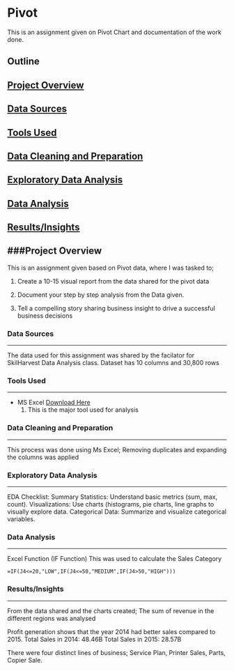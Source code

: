 # Pivot
This is an assignment given on Pivot Chart and documentation of the work done.

## Outline
## [Project Overview](#project-overview)
## [Data Sources](#data-sources)
## [Tools Used](#tools-used)
## [Data Cleaning and Preparation](#data-cleaning-and-preparation)
## [Exploratory Data Analysis](#exploratory-data-analysis)
## [Data Analysis](#data-analysis)
## [Results/Insights](#Results/Insights)

###Project Overview
---
This is an assignment given based on Pivot data, where I was tasked to;

1. Create a 10-15 visual report from the data shared for the pivot data

2. Document your step by step analysis from the Data given.

3. Tell a compelling story sharing business insight to drive a successful business decisions

### Data Sources
---
The data used for this assignment was shared by the facilator for SkilHarvest Data Analysis class.
Dataset has 10 columns and 30,800 rows

### Tools Used
---
- MS Excel [Download Here](https://www.microsoft.com)
    1. This is the major tool used for analysis
 
### Data Cleaning and Preparation
---
This process was done using Ms Excel; Removing duplicates and expanding the columns was applied

### Exploratory Data Analysis
---
EDA Checklist:
Summary Statistics: Understand basic metrics (sum, max, count).
Visualizations: Use charts (histograms, pie charts, line graphs to visually explore data.
Categorical Data: Summarize and visualize categorical variables.

### Data Analysis
---
Excel Function (IF Function)
This was used to calculate the Sales Category
```
=IF(J4<=20,"LOW",IF(J4<=50,"MEDIUM",IF(J4>50,"HIGH")))
```
### Results/Insights
---
From the data shared and the charts created;
The sum of revenue in the different regions was analysed

Profit generation shows that the year 2014 had better sales compared to 2015.
Total Sales in 2014: 48.46B
Total Sales in 2015: 28.57B

There were four distinct lines of business; Service Plan, Printer Sales, Parts, Copier Sale.

